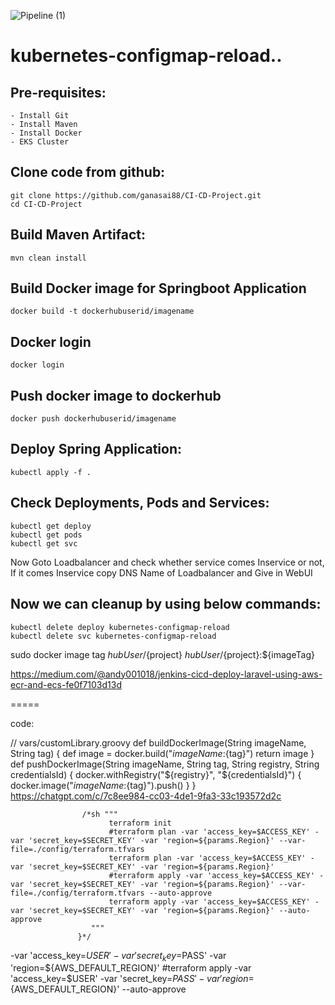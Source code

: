 ![Pipeline (1)](https://user-images.githubusercontent.com/39452579/233925555-ea8327e3-66d1-42e8-9d67-323555073773.jpg)

# kubernetes-configmap-reload..

Pre-requisites:
--------
    - Install Git
    - Install Maven
    - Install Docker
    - EKS Cluster
    
Clone code from github:
-------
    git clone https://github.com/ganasai88/CI-CD-Project.git
    cd CI-CD-Project
    
Build Maven Artifact:
-------
    mvn clean install
 
Build Docker image for Springboot Application
--------------
    docker build -t dockerhubuserid/imagename
  
Docker login
-------------
    docker login
    
Push docker image to dockerhub
-----------
    docker push dockerhubuserid/imagename
    
Deploy Spring Application:
--------
    kubectl apply -f .
    
Check Deployments, Pods and Services:
-------

    kubectl get deploy
    kubectl get pods
    kubectl get svc
    
Now Goto Loadbalancer and check whether service comes Inservice or not, If it comes Inservice copy DNS Name of Loadbalancer and Give in WebUI

 
Now we can cleanup by using below commands:
--------
    kubectl delete deploy kubernetes-configmap-reload
    kubectl delete svc kubernetes-configmap-reload

 sudo docker image tag ${hubUser}/${project} ${hubUser}/${project}:${imageTag}
 
 https://medium.com/@andy001018/jenkins-cicd-deploy-laravel-using-aws-ecr-and-ecs-fe0f7103d13d
 

 =====

code:

// vars/customLibrary.groovy
def buildDockerImage(String imageName, String tag) {
    def image = docker.build("${imageName}:${tag}")
        return image
        }
def pushDockerImage(String imageName, String tag, String registry, String credentialsId) {
    docker.withRegistry("${registry}", "${credentialsId}") {
            docker.image("${imageName}:${tag}").push()
                }
                }
https://chatgpt.com/c/7c8ee984-cc03-4de1-9fa3-33c193572d2c

                    /*sh """
                          terraform init 
                          #terraform plan -var 'access_key=$ACCESS_KEY' -var 'secret_key=$SECRET_KEY' -var 'region=${params.Region}' --var-file=./config/terraform.tfvars
                          terraform plan -var 'access_key=$ACCESS_KEY' -var 'secret_key=$SECRET_KEY' -var 'region=${params.Region}' 
                          #terraform apply -var 'access_key=$ACCESS_KEY' -var 'secret_key=$SECRET_KEY' -var 'region=${params.Region}' --var-file=./config/terraform.tfvars --auto-approve
                          terraform apply -var 'access_key=$ACCESS_KEY' -var 'secret_key=$SECRET_KEY' -var 'region=${params.Region}' --auto-approve
                      """
                   }*/



-var 'access_key=$USER' -var 'secret_key=$PASS' -var 'region=${AWS_DEFAULT_REGION}' 
                   #terraform apply -var 'access_key=$USER' -var 'secret_key=$PASS' -var 'region=${AWS_DEFAULT_REGION}' --auto-approve
                   
